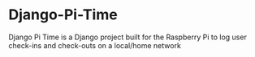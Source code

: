 # Django-Pi-Time
Django Pi Time is a Django project built for the Raspberry Pi to log user check-ins and check-outs on a local/home network
